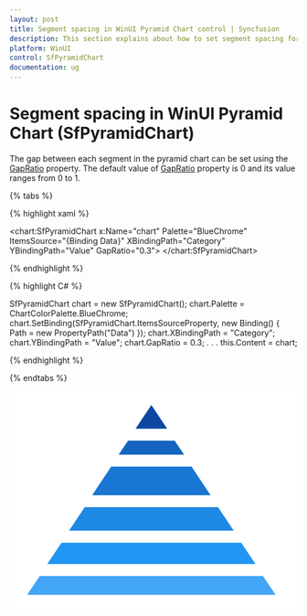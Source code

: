 ```yaml
---
layout: post
title: Segment spacing in WinUI Pyramid Chart control | Syncfusion
description: This section explains about how to set segment spacing for the Syncfusion WinUI Pyramid Chart(SfPyramidChart) control.
platform: WinUI
control: SfPyramidChart
documentation: ug
---
```


# Segment spacing in WinUI Pyramid Chart (SfPyramidChart)

The gap between each segment in the pyramid chart can be set using the [GapRatio]() property. The default value of [GapRatio]() property is 0 and its value ranges from 0 to 1.

{% tabs %} 

{% highlight xaml %}

<chart:SfPyramidChart x:Name="chart"
        Palette="BlueChrome"
        ItemsSource="{Binding Data}" 
        XBindingPath="Category" 
        YBindingPath="Value" 
        GapRatio="0.3">
</chart:SfPyramidChart>
 
{% endhighlight %}

{% highlight C# %}

SfPyramidChart chart = new SfPyramidChart();
chart.Palette = ChartColorPalette.BlueChrome;
chart.SetBinding(SfPyramidChart.ItemsSourceProperty, new Binding() { Path = new PropertyPath("Data") });
chart.XBindingPath = "Category";
chart.YBindingPath = "Value";
chart.GapRatio = 0.3;
. . . 
this.Content = chart;

{% endhighlight %}

{% endtabs %}

![Segment spacing in WinUI Pyramid Chart](Segment-spacing_images/WinUI_pyramid_chart_gap_ratio.png)

